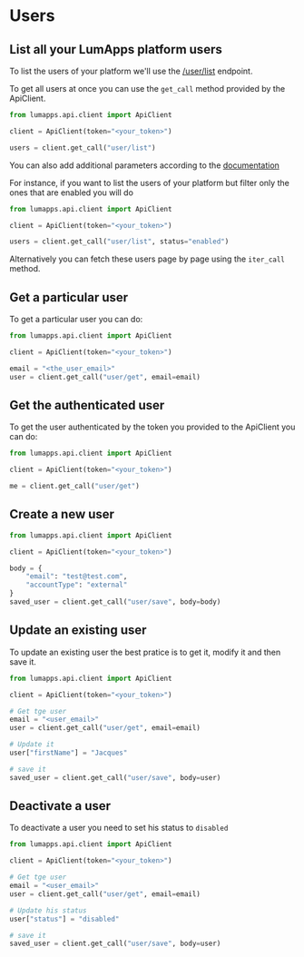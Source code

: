 # Users

## List all your LumApps platform users

To list the users of your platform we'll use the [/user/list]() endpoint.

To get all users at once you can use the `get_call` method provided by the ApiClient.

```python
from lumapps.api.client import ApiClient

client = ApiClient(token="<your_token>")

users = client.get_call("user/list")
```

You can also add additional parameters according to the [documentation](https://apiv1.lumapps.com/#operation/User/List)

For instance, if you want to list the users of your platform but filter only the ones that are enabled you will do

```python
from lumapps.api.client import ApiClient

client = ApiClient(token="<your_token>")

users = client.get_call("user/list", status="enabled")
```
Alternatively you can fetch these users page by page using the `iter_call` method.

## Get a particular user

To get a particular user you can do:

```python
from lumapps.api.client import ApiClient

client = ApiClient(token="<your_token>")

email = "<the_user_email>"
user = client.get_call("user/get", email=email)
```

## Get the authenticated user

To get the user authenticated by the token you provided to the ApiClient you can do:

```python
from lumapps.api.client import ApiClient

client = ApiClient(token="<your_token>")

me = client.get_call("user/get")
```

## Create a new user

```python
from lumapps.api.client import ApiClient

client = ApiClient(token="<your_token>")

body = {
    "email": "test@test.com",
    "accountType": "external"
}
saved_user = client.get_call("user/save", body=body)
```

## Update an existing user

To update an existing user the best pratice is to get it, modify it and then save it.

```python
from lumapps.api.client import ApiClient

client = ApiClient(token="<your_token>")

# Get tge user
email = "<user_email>"
user = client.get_call("user/get", email=email)

# Update it
user["firstName"] = "Jacques"

# save it
saved_user = client.get_call("user/save", body=user)
```

## Deactivate a user

To deactivate a user you need to set his status to `disabled`

```python
from lumapps.api.client import ApiClient

client = ApiClient(token="<your_token>")

# Get tge user
email = "<user_email>"
user = client.get_call("user/get", email=email)

# Update his status
user["status"] = "disabled"

# save it
saved_user = client.get_call("user/save", body=user)
```